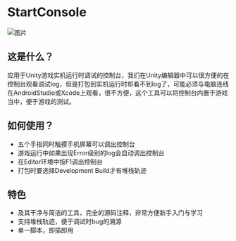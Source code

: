 # StartConsole
![图片](https://user-images.githubusercontent.com/41114110/138380755-f80ffcd4-2028-4082-9619-bf6c6cd16093.png)
## 这是什么？
应用于Unity游戏实机运行时调试的控制台，我们在Unity编辑器中可以很方便的在控制台观看调试log，但是打包到实机运行时却看不到log了，可能必须与电脑连线在AndroidStudio或Xcode上观看，很不方便，这个工具可以将控制台内置于游戏当中，便于游戏的测试。
## 如何使用？
* 五个手指同时触摸手机屏幕可以调出控制台
* 游戏运行中如果出现Error级别的log会自动调出控制台
* 在Editor环境中按F1调出控制台
* 打包时要选择Development Build才有堆栈轨迹
## 特色
* 及其干净与简洁的工具，完全的源码注释，非常方便新手入门与学习
* 支持堆栈轨迹，便于调试时bug的溯源
* 单一脚本，即插即用
